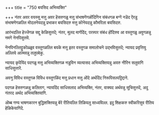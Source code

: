 +++
title = "750 बयसिद अभिव्यक्ति"

+++
नंतर अवर वयस्सु मत्तु अवर हॆसरुगळु मत्तु संभाषणॆगळॊंदिगिन संबंधगळ बग्गॆ नडॆद ऎरडु संभाषणॆगळल्लि मॊदलनॆयदन्नु प्रभाकर बयसिदरु मत्तु कॊनॆयदन्नु कौमरिला बयसिदरु.

आरंभदल्लि हॆज्जॆगळ सद्दु केळिसुत्तदॆ; नंतर, मूलद मार्गदिंद, परस्पर संबंध हॊंदिरुव आ वस्तुगळु अवुगळन्नु नमगॆ नॆनपिसुत्तवॆ.

नॆनपिनल्लिट्टुकॊळ्ळुव वस्तुगळल्लि बयकॆ मत्तु इतर वस्तुगळ समालोचनॆ उद्भविसुत्तदॆ; न्यायद प्रवृत्तियु अल्लिये आत्मवन्नु तलुपबेकु.

न्यायद कृपॆयिंद पदगळु मत्तु अभिव्यक्तिगळ नडुविन व्यत्यासद अभिव्यक्तियन्नु अवरु नीरिन सलुवागि साधिसुत्तारॆ.

अवनु विविध वस्तुगळ विविध वस्तुगळिंद मत्तु प्रधान मत्तु ऒंदे अर्थदिंद निरूपिसल्पट्टिद्दानॆ.

पदगळ हॆसरुगळन्नु कलिताग, न्यायदिंद साधिसलाद अभिव्यक्ति, नंतर, वाक्यद अर्थवन्नु सूचिसुत्तदॆ, अदु नंतरद अर्थद अभिव्यक्तियागि.

ऒब्ब गण्य भाषणकारन बुद्धिशक्तियन्नु बेरॆ रीतियल्लि तिळियलु साध्यविल्ल. इदु शिक्षकरु स्वीकरिसुव रीतिय हेळिकॆयागिदॆ.

